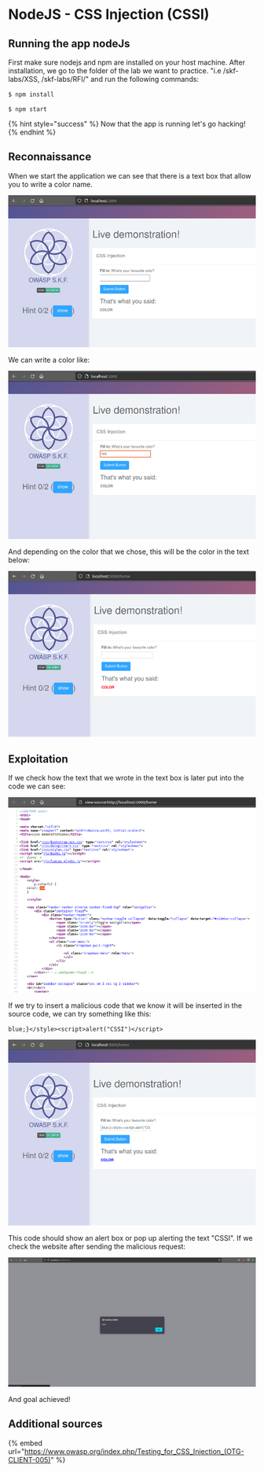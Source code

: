 # NodeJS - CSS Injection (CSSI)

## Running the app nodeJs

First make sure nodejs and npm are installed on your host machine. After installation, we go to the folder of the lab we want to practice. "i.e /skf-labs/XSS, /skf-labs/RFI/" and run the following commands:

```
$ npm install
```

```
$ npm start
```

{% hint style="success" %}
Now that the app is running let's go hacking!
{% endhint %}

## Reconnaissance

When we start the application we can see that there is a text box that allow you to write a color name.

![](../../.gitbook/assets/java/CSSI/1.png)

We can write a color like:

![](../../.gitbook/assets/java/CSSI/2.png)

And depending on the color that we chose, this will be the color in the text below:

![](../../.gitbook/assets/java/CSSI/3.png)

## Exploitation

If we check how the text that we wrote in the text box is later put into the code we can see:

![](../../.gitbook/assets/java/CSSI/4.png)

If we try to insert a malicious code that we know it will be inserted in the source code, we can try something like this:

```
blue;}</style><script>alert("CSSI")</script>
```

![](../../.gitbook/assets/java/CSSI/5.png)

This code should show an alert box or pop up alerting the text "CSSI". If we check the website after sending the malicious request:

![](../../.gitbook/assets/java/CSSI/6.png)

And goal achieved!

## Additional sources

{% embed url="https://www.owasp.org/index.php/Testing_for_CSS_Injection_(OTG-CLIENT-005)" %}
